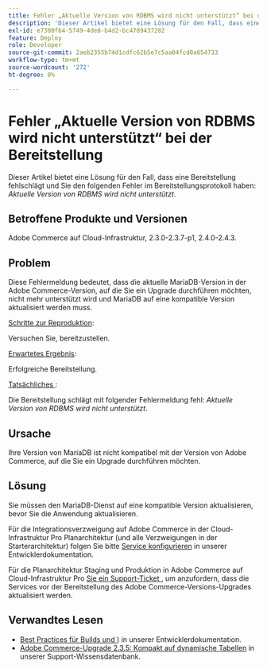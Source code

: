 ```yaml
---
title: Fehler „Aktuelle Version von RDBMS wird nicht unterstützt“ bei der Bereitstellung
description: 'Dieser Artikel bietet eine Lösung für den Fall, dass eine Bereitstellung fehlschlägt und Sie den folgenden Fehler im Bereitstellungsprotokoll haben: *Die aktuelle Version von RDBMS wird nicht unterstützt*.'
exl-id: e7300f64-5749-4de8-b4d2-bc4789437282
feature: Deploy
role: Developer
source-git-commit: 2aeb2355b74d1cdfc62b5e7c5aa04fcd0a654733
workflow-type: tm+mt
source-wordcount: '272'
ht-degree: 0%

---
```


# Fehler „Aktuelle Version von RDBMS wird nicht unterstützt“ bei der Bereitstellung

Dieser Artikel bietet eine Lösung für den Fall, dass eine Bereitstellung fehlschlägt und Sie den folgenden Fehler im Bereitstellungsprotokoll haben: *Aktuelle Version von RDBMS wird nicht unterstützt*.

## Betroffene Produkte und Versionen

Adobe Commerce auf Cloud-Infrastruktur, 2.3.0-2.3.7-p1, 2.4.0-2.4.3.

## Problem

Diese Fehlermeldung bedeutet, dass die aktuelle MariaDB-Version in der Adobe Commerce-Version, auf die Sie ein Upgrade durchführen möchten, nicht mehr unterstützt wird und MariaDB auf eine kompatible Version aktualisiert werden muss.


<u>Schritte zur Reproduktion</u>:

Versuchen Sie, bereitzustellen.

<u>Erwartetes Ergebnis</u>:

Erfolgreiche Bereitstellung.

<u>Tatsächliches </u>:

Die Bereitstellung schlägt mit folgender Fehlermeldung fehl: *Aktuelle Version von RDBMS wird nicht unterstützt*.

## Ursache

Ihre Version von MariaDB ist nicht kompatibel mit der Version von Adobe Commerce, auf die Sie ein Upgrade durchführen möchten.

## Lösung

Sie müssen den MariaDB-Dienst auf eine kompatible Version aktualisieren, bevor Sie die Anwendung aktualisieren.


Für die Integrationsverzweigung auf Adobe Commerce in der Cloud-Infrastruktur Pro Planarchitektur (und alle Verzweigungen in der Starterarchitektur) folgen Sie bitte [Service konfigurieren](https://experienceleague.adobe.com/de/docs/commerce-cloud-service/user-guide/configure/service/services-yaml) in unserer Entwicklerdokumentation.

Für die Planarchitektur Staging und Produktion in Adobe Commerce auf Cloud-Infrastruktur Pro [&#x200B; Sie ein Support-Ticket &#x200B;](/help/help-center-guide/help-center/magento-help-center-user-guide.md#submit-ticket), um anzufordern, dass die Services vor der Bereitstellung des Adobe Commerce-Versions-Upgrades aktualisiert werden.


## Verwandtes Lesen

* [Best Practices für Builds und &#x200B;](https://experienceleague.adobe.com/de/docs/commerce-cloud-service/user-guide/develop/deploy/best-practices#best-practices)) in unserer Entwicklerdokumentation.
* [Adobe Commerce-Upgrade 2.3.5: Kompakt auf dynamische Tabellen](https://experienceleague.adobe.com/docs/commerce-operations/implementation-playbook/best-practices/maintenance/commerce-235-upgrade-prerequisites-mariadb.html?lang=de) in unserer Support-Wissensdatenbank.
